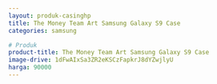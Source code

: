 ```yaml
---
layout: produk-casinghp
title: The Money Team Art Samsung Galaxy S9 Case
categories: samsung

# Produk
product-title: The Money Team Art Samsung Galaxy S9 Case
image-drive: 1dFwAIxSa3ZR2eKSCzFapkrJ8dYZwjlyU
harga: 90000
---
```

